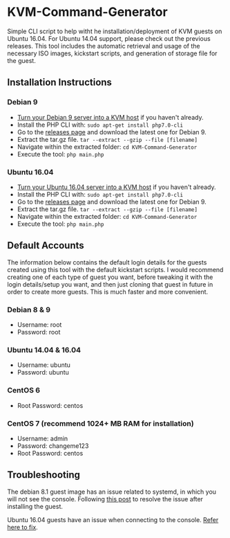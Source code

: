 KVM-Command-Generator
=====================

Simple CLI script to help witht he installation/deployment of KVM guests on Ubuntu 16.04. For Ubuntu 14.04 support, please check out the previous releases. This tool includes the automatic retrieval and usage of the necessary ISO images, kickstart scripts, and generation of storage file for the guest.


## Installation Instructions

### Debian 9
* [Turn your Debian 9 server into a KVM host](http://blog.programster.org/set-up-debian-9-kvm-server) if you haven't already.
* Install the PHP CLI with: `sudo apt-get install php7.0-cli`
* Go to the [releases page](https://github.com/programster/KVM-Command-Generator/releases) and download the latest one for Debian 9.
* Extract the tar.gz file. `tar --extract --gzip --file [filename]`
* Navigate within the extracted folder: `cd KVM-Command-Generator`
* Execute the tool: `php main.php`

### Ubuntu 16.04
* [Turn your Ubuntu 16.04 server into a KVM host](http://blog.programster.org/set-up-ubuntu-16-04-KVM-server) if you haven't already.
* Install the PHP CLI with: `sudo apt-get install php7.0-cli`
* Go to the [releases page](https://github.com/programster/KVM-Command-Generator/releases) and download the latest one for Debian 9.
* Extract the tar.gz file. `tar --extract --gzip --file [filename]`
* Navigate within the extracted folder: `cd KVM-Command-Generator`
* Execute the tool: `php main.php`



## Default Accounts
The information below contains the default login details for the guests created using this tool with the default kickstart scripts. I would recommend creating one of each type of guest you want, before tweaking it with the login details/setup you want, and then just cloning that guest in future in order to create more guests. This is much faster and more convenient.

### Debian 8 & 9
* Username: root
* Password: root

### Ubuntu 14.04 & 16.04
* Username: ubuntu
* Password: ubuntu

### CentOS 6
* Root Password: centos

### CentOS 7 (recommend 1024+ MB RAM for installation)
* Username: admin
* Password: changeme123
* Root Password: centos


## Troubleshooting
The debian 8.1 guest image has an issue related to systemd, in which you will not see the console. Following [this post](https://unix.stackexchange.com/questions/203768/debian-8-kvm-guest-loading-initial-ramdisk) to resolve the issue after installing the guest.

Ubuntu 16.04 guests have an issue when connecting to the console. [Refer here to fix](http://unix.stackexchange.com/questions/288344/accessing-console-of-ubuntu-16-04-kvm-guest).
